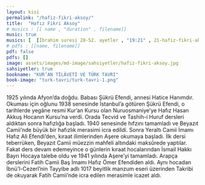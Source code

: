 ```yaml
---
layout: kisi
permalink: "/hafiz-fikri-aksoy/"
title:  "Hafız Fikri Aksoy"
# musics : [[ name , "duration" , filename]]
music: true
musics: [  [İbrahim suresi 28-52. ayetler , "19:21" , 21-hafiz-fikri-aksoy/1]]
# pdfs : [[name, filename]]
pdf: false
pdfs: []
image: assets/images/md-image/sahsiyetler/hafiz-fikri-aksoy.jpg
sahsiyetler: true
bookname: "KUR’AN TİLÂVETİ VE TÜRK TAVRI"
book-image: "turk-tavri/turk-tavri-1.png"
---
```


1925 yılında Afyon’da doğdu. Babası Şükrü Efendi, annesi Hatice Hanımdır. Okuması için oğlunu 1938 senesinde İstanbul’a götüren Şükrü Efendi, o tarihlerde yegâne resmi Kur’an Kursu olan Nuruosmaniye’ye Hafız Hasan Akkuş Hocanın Kursu’na verdi. 
Orada Tecvid ve Tashih-i Huruf dersleri aldıktan sonra hafızlığa başladı. 1940 senesinde hıfzını tamamladı ve Beyazıt Camii’nde büyük bir hafızlık merasimi icra edildi. 
Sonra Yeraltı Camii İmamı Hafız Ali Efendi’den, kıraat ilimlerinden Aşere okumaya başladı. İlk dersi teberrüken, Beyazıt Camii müezzin mahfeli altındaki maksûrede yaptılar. Fakat ders devam edemeyince o günlerin kıraat hocalarından İsmail Hakkı Bayrı Hocaya talebe oldu ve 1941 yılında Aşere’yi tamamladı. Arapça derslerini Fatih Camii Baş İmamı Hafız Ömer Efendiden aldı. Aynı hocadan İbnü’l-Cezerî’nin Tayyibe adlı 1017 beyitlik manzum eseri üzerinden Takribi de okuyarak Fatih Camii’nde icra edilen merasimle icazet aldı. 